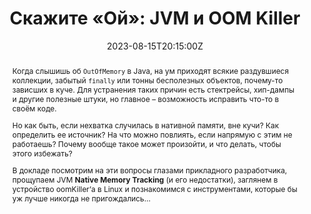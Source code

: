 ---
title: "Скажите «Ой»: JVM и OOM Killer"
event: "JUGNsk Meetup #21"
event_url: https://www.meetup.com/ru-RU/jugnsk/events/295210470/

location: Новосибирск, АкадемПарк (ЦКП)
address:
  street: ул. Николаева 12/1
  country: Россия

summary: Взгляд на проблемы с нативной памятью JVM глазами прикладного разработчика
abstract: |
  Когда слышишь об `OutOfMemory` в Java, на ум приходят всякие раздувшиеся коллекции, забытый `finally` или тонны бесполезных объектов, почему-то зависших в куче. Для устранения таких причин есть стектрейсы, хип-дампы и другие полезные штуки, но главное – возможность исправить что-то в своём коде.

  Но как быть, если нехватка случилась в нативной памяти, вне кучи? Как определить ее источник? На что можно повлиять, если напрямую с этим не работаешь? Почему вообще такое может произойти, и что делать, чтобы этого избежать?

  В докладе посмотрим на эти вопросы глазами прикладного разработчика, прощупаем JVM **Native Memory Tracking** (и его недостатки), заглянем в устройство oomKiller’а в Linux и познакомимся с инструментами, которые бы уж лучше никогда не пригождались…

# Talk start and end times.
#   End time can optionally be hidden by prefixing the line with `#`.
date: "2023-08-15T20:15:00Z"
date_end: "2023-08-15T21:15:00Z"
all_day: false

# Schedule page publish date (NOT talk date).
publishDate: "2022-08-16T00:00:00Z"

authors:
  - toparvion
tags:
  - jvm
  - native memory
  - nmt
  - async-profiler
  - linux
  - outofmemory
  - oom
  - jemalloc
  - gc
  - jcmd
  - на-русском

# Is this a featured talk? (true/false)
featured: true

image:
  caption: ''
  focal_point: Smart

# links:
# - icon: twitter
#   icon_pack: fab
#   name: Подписаться
#   url: https://twitter.com/georgecushen
url_code: ""
url_pdf: ""
url_slides: ""
url_video: ""

# Markdown Slides (optional).
#   Associate this talk with Markdown slides.
#   Simply enter your slide deck's filename without extension.
#   E.g. `slides = "example-slides"` references `content/slides/example-slides.md`.
#   Otherwise, set `slides = ""`.
# slides: example

# Projects (optional).
#   Associate this post with one or more of your projects.
#   Simply enter your project's folder or file name without extension.
#   E.g. `projects = ["internal-project"]` references `content/project/deep-learning/index.md`.
#   Otherwise, set `projects = []`.
#projects:
#  - no

# Enable math on this page?
math: false
---